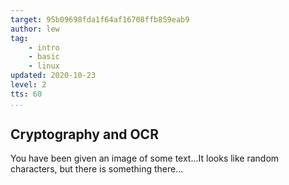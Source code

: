 ```yaml
---
target: 95b09698fda1f64af16708ffb859eab9
author: lew
tag:
    - intro
    - basic
    - linux
updated: 2020-10-23
level: 2
tts: 60
...
```

Cryptography and OCR
---------------------------

You have been given an image of some text...It looks like random characters, but there is something there...
